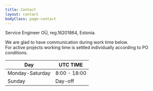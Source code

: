 ```yaml
---
title: Contact
layout: contact
bodyClass: page-contact
---
```

Service Engineer OÜ, reg.16201864, Estonia.  

We are glad to have communication during work time below.  
For active projects working time is settled individually according to PO conditions.

| Day       | UTC TIME        |
| --------- | --------------- |
| Monday-Saturday | 8:00 - 18:00 |
| Sunday | Day-off         |
